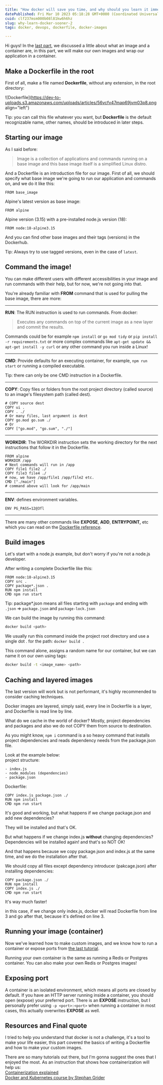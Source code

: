 ```yaml
---
title: "How docker will save you time, and why should you learn it immediately? (2/2)"
datePublished: Fri Mar 10 2023 05:18:28 GMT+0000 (Coordinated Universal Time)
cuid: clf237msm000b08l81kw6h6hz
slug: why-learn-docker-sooner-2
tags: docker, devops, dockerfile, docker-images

---
```


Hi guys! In the [last part](https://arshamalh.hashnode.dev/why-learn-docker-sooner-1), we discussed a little about what an image and a container are, in this part, we will make our own images and wrap our application in a container.

## Make a Dockerfile in the root

First of all, make a file named **Dockerfile**, without any extension, in the root directory:

![Dockerfile](https://dev-to-uploads.s3.amazonaws.com/uploads/articles/56vcfv47map69jvm03p8.png align="left")

Tip: you can call this file whatever you want, but **Dockerfile** is the default recognizable name, other names, should be introduced in later steps.

## Starting our image

As I said before:

> Image is a collection of applications and commands running on a base image and this base image itself is a simplified Linux distro.

And a Dockerfile is an introduction file for our image. First of all, we should specify what base image we're going to run our application and commands on, and we do it like this:

```plaintext
FROM base_image
```

Alpine's latest version as base image:

```plaintext
FROM alpine
```

Alpine version (3.15) with a pre-installed node.js version (18):

```plaintext
FROM node:18-alpine3.15
```

And you can find other base images and their tags (versions) in the Dockerhub.

Tip: Always try to use tagged versions, even in the case of `latest`.

## Command the image!

You can make different users with different accessibilities in your image and run commands with their help, but for now, we're not going into that.

You're already familiar with **FROM** command that is used for pulling the base image, there are more:

---

**RUN**: The RUN instruction is used to run commands. From docker:

> Executes any commands on top of the current image as a new layer and commit the results.

Commands could be for example `npm install` or `go mod tidy` or `pip install -r requirements.txt` or more complex commands like `apt-get update && apt-get install -y curl` or any other command you run inside a Linux!

---

**CMD**: Provide defaults for an executing container, for example, `npm run start` or running a compiled executable.

Tip: there can only be one CMD instruction in a Dockerfile.

---

**COPY**: Copy files or folders from the root project directory (called source) to an image's filesystem path (called dest).

```plaintext
# COPY source dest
COPY ui .
COPY . ./
# Or many files, last argument is dest
COPY go.mod go.sum ./
# Or
COPY ["go.mod", "go.sum", "./"]
```

---

**WORKDIR**: The WORKDIR instruction sets the working directory for the next instructions that follow it in the Dockerfile.

```plaintext
FROM alpine
WORKDIR /app
# Next commands will run in /app
COPY file1 file2 ./
COPY file3 file4 ./
# now, we have /app/file1 /app/file2 etc.
CMD ["./main"]
# command above will look for /app/main
```

---

**ENV**: defines environment variables.

```plaintext
ENV PG_PASS=12@3fl
```

---

There are many other commands like **EXPOSE**, **ADD**, **ENTRYPOINT,** etc which you can read on the [Dockerfile reference](https://docs.docker.com/engine/reference/builder).

## Build images

Let's start with a node.js example, but don't worry if you're not a node.js developer.

After writing a complete Dockerfile like this:

```plaintext
FROM node:18-alpine3.15
COPY src .
COPY package*.json .
RUN npm install
CMD npm run start
```

Tip: package\*.json means all files starting with `package` and ending with `.json` =&gt; `package.json` and `package-lock.json`

We can build the image by running this command:

```bash
docker build <path>
```

We usually run this command inside the project root directory and use a single dot . for the path: `docker build .`

This command alone, assigns a random name for our container, but we can name it on our own using tags:

```bash
docker build -t <image_name> <path>
```

## Caching and layered images

The last version will work but is not performant, it's highly recommended to consider caching techniques.

Docker images are layered, simply said, every line in Dockerfile is a layer, and Dockerfile is read line by line.

What do we cache in the world of docker? Mostly, project dependencies and packages and also we do not COPY them from source to destination.

As you might know, `npm i` command is a so heavy command that installs project dependencies and reads dependency needs from the package.json file.

Look at the example below:  
project structure:

```plaintext
- index.js
- node_modules (dependencies)
- package.json
```

Dockerfile:

```plaintext
COPY index.js package.json ./
RUN npm install
CMD npm run start
```

It's good and working, but what happens if we change package.json and add new dependencies?

They will be installed and that's OK.

But what happens if we change index.js **without** changing dependencies? Dependencies will be installed again! and that's so NOT OK!

And that happens because we copy package.json and index.js at the same time, and we do the installation after that.

We should copy all files except dependency introducer (pakcage.json) after installing dependencies:

```plaintext
COPY package.json ./
RUN npm install
COPY index.js ./
CMD npm run start
```

It's way much faster!

in this case, if we change only index.js, docker will read Dockerfile from line 3 and go after that, because it's defined on line 3.

## Running your image (container)

Now we've learned how to make custom images, and we know how to run a container or expose ports from [the last tutorial](https://arshamalh.hashnode.dev/why-learn-docker-sooner-1).

Running your own container is the same as running a Redis or Postgres container. You can also make your own Redis or Postgres images!

## Exposing port

A container is an isolated environment, which means all ports are closed by default. If you have an HTTP server running inside a container, you should open (expose) your preferred port. There is an **EXPOSE** instruction, but I personally prefer using `-p <port>:<port>` when running a container in most cases, this actually overwrites **EXPOSE** as well.

## Resources and Final quote

I tried to help you understand that docker is not a challenge, it's a tool to make your life easier, this part covered the basics of writing a Dockerfile and how to make your custom images.

There are so many tutorials out there, but I'm gonna suggest the ones that I enjoyed the most. As an instruction that shows how containerization will help us:  
[Containerization explained](https://www.youtube.com/watch?v=0qotVMX-J5s&list=PLOspHqNVtKABAVX4azqPIu6UfsPzSu2YN&index=2)  
[Docker and Kubernetes course by Stephan Grider](https://www.udemy.com/course/docker-and-kubernetes-the-complete-guide)